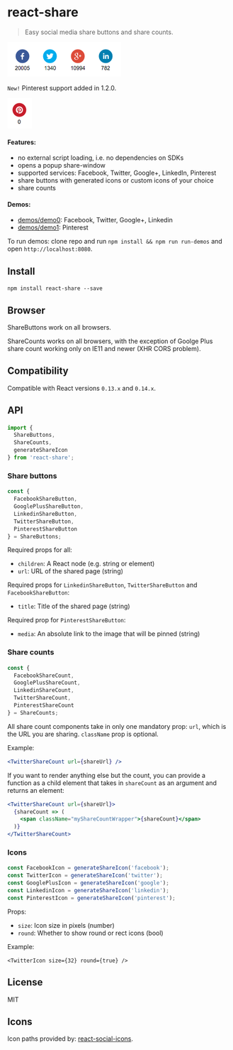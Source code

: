# react-share

> Easy social media share buttons and share counts.

<img src="example.png" alt="Share buttons and counts example" />

`New!` Pinterest support added in 1.2.0.

<img src="example-pinterest.png" alt="Pinterest share buttons and count example" />

#### Features:
* no external script loading, i.e. no dependencies on SDKs
* opens a popup share-window
* supported services: Facebook, Twitter, Google+, LinkedIn, Pinterest
* share buttons with generated icons or custom icons of your choice
* share counts

#### Demos:

* [demos/demo0](demos/demo0): Facebook, Twitter, Google+, Linkedin
* [demos/demo1](demos/demo1): Pinterest

To run demos: clone repo and run `npm install && npm run run-demos`
and open `http://localhost:8080`.

## Install

```shell
npm install react-share --save
```

## Browser

ShareButtons work on all browsers.

ShareCounts works on all browsers, with the exception of Goolge Plus share count
working only on IE11 and newer (XHR CORS problem).

## Compatibility

Compatible with React versions `0.13.x` and `0.14.x`.

## API

```js
import {
  ShareButtons,
  ShareCounts,
  generateShareIcon
} from 'react-share';
```

### Share buttons

```js
const {
  FacebookShareButton,
  GooglePlusShareButton,
  LinkedinShareButton,
  TwitterShareButton,
  PinterestShareButton
} = ShareButtons;
```

Required props for all:

* `children`: A React node (e.g. string or element)
* `url`: URL of the shared page (string)


Required props for `LinkedinShareButton`, `TwitterShareButton`
and `FacebookShareButton`:

* `title`: Title of the shared page (string)

Required prop for `PinterestShareButton`:

* `media`: An absolute link to the image that will be pinned (string)

### Share counts

```js
const {
  FacebookShareCount,
  GooglePlusShareCount,
  LinkedinShareCount,
  TwitterShareCount,
  PinterestShareCount
} = ShareCounts;
```

All share count components take in only one mandatory prop: `url`, which is the
URL you are sharing. `className` prop is optional.

Example:

```jsx
<TwitterShareCount url={shareUrl} />
```

If you want to render anything else but the count,
you can provide a function as a child element that takes in `shareCount` as an
argument and returns an element:

```jsx
<TwitterShareCount url={shareUrl}>
  {shareCount => (
    <span className="myShareCountWrapper">{shareCount}</span>
  )}
</TwitterShareCount>
```

### Icons

```js
const FacebookIcon = generateShareIcon('facebook');
const TwitterIcon = generateShareIcon('twitter');
const GooglePlusIcon = generateShareIcon('google');
const LinkedinIcon = generateShareIcon('linkedin');
const PinterestIcon = generateShareIcon('pinterest');
```

Props:

* `size`: Icon size in pixels (number)
* `round`: Whether to show round or rect icons (bool)

Example:
```
<TwitterIcon size={32} round={true} />
```

## License

MIT

## Icons

Icon paths provided by:
[react-social-icons](https://github.com/jaketrent/react-social-icons).
